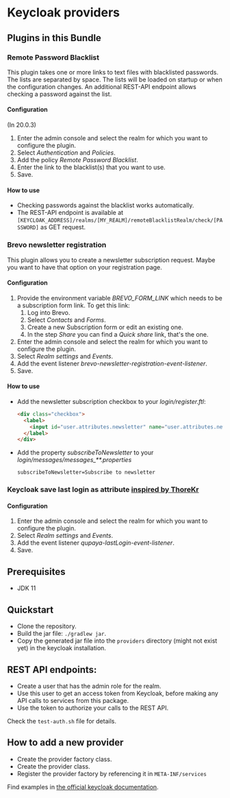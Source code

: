 # Keycloak providers

## Plugins in this Bundle

### Remote Password Blacklist

This plugin takes one or more links to text files with blacklisted passwords. The lists are separated by space. The lists will be loaded on startup or when the configuration changes. An additional REST-API endpoint allows checking a password against the list.

#### Configuration

(In 20.0.3)

1. Enter the admin console and select the realm for which you want to configure the plugin.
2. Select _Authentication_ and _Policies_.
3. Add the policy _Remote Password Blacklist_.
4. Enter the link to the blacklist(s) that you want to use.
5. Save.

#### How to use

* Checking passwords against the blacklist works automatically.
* The REST-API endpoint is available at `[KEYCLOAK_ADDRESS]/realms/[MY_REALM]/remoteBlacklistRealm/check/[PASSWORD]` as GET request.


### Brevo newsletter registration

This plugin allows you to create a newsletter subscription request. Maybe you want to have that option on your registration page.

#### Configuration

1. Provide the environment variable _BREVO_FORM_LINK_ which needs to be a subscription form link. To get this link:
   1. Log into Brevo.
   2. Select _Contacts_ and _Forms_.
   3. Create a new Subscription form or edit an existing one.
   4. In the step _Share_ you can find a _Quick share_ link, that's the one.
2. Enter the admin console and select the realm for which you want to configure the plugin.
3. Select _Realm settings_ and _Events_.
4. Add the event listener _brevo-newsletter-registration-event-listener_.
5. Save.

#### How to use

* Add the newsletter subscription checkbox to your _login/register.ftl_:
  ```html
  <div class="checkbox">
    <label>
      <input id="user.attributes.newsletter" name="user.attributes.newsletter" type="checkbox">${msg("subscribeToNewsletter")}
    </label>
  </div>
  ```
* Add the property _subscribeToNewsletter_ to your _login/messages/messages\_**.properties_
  ```properties
  subscribeToNewsletter=Subscribe to newsletter
  ```

### Keycloak save last login as attribute [inspired by ThoreKr](https://github.com/ThoreKr/keycloak-last-login-event-listener)

#### Configuration


1. Enter the admin console and select the realm for which you want to configure the plugin.
2. Select _Realm settings_ and _Events_.
3. Add the event listener _qupaya-lastLogin-event-listener_.
5. Save.

## Prerequisites
* JDK 11

## Quickstart
* Clone the repository.
* Build the jar file: `./gradlew jar`.
* Copy the generated jar file into the `providers` directory (might not exist yet) in the keycloak installation.

## REST API endpoints:
* Create a user that has the admin role for the realm.
* Use this user to get an access token from Keycloak, before making any API calls to services from this package.
* Use the token to authorize your calls to the REST API.

Check the `test-auth.sh` file for details.

## How to add a new provider
* Create the provider factory class.
* Create the provider class.
* Register the provider factory by referencing it in `META-INF/services`

Find examples in [the official keycloak documentation](https://www.keycloak.org/docs/latest/server_development/#_providers).
